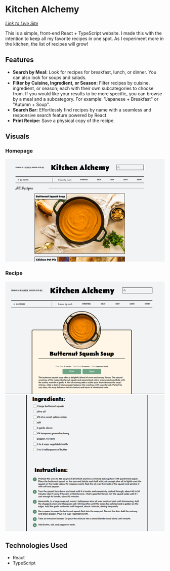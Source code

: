 # Kitchen Alchemy
[*Link to Live Site*](https://kitchenalchemy.netlify.app/)

This is a simple, front-end React + TypeScript website. I made this with the intention to keep all my favorite recipes in one spot. As I experiment more in the kitchen, the list of recipes will grow! 

## Features 

- **Search by Meal:** Look for recipes for breakfast, lunch, or dinner. You can also look for soups and salads. 
- **Filter by Cuisine, Ingredient, or Season:** Filter recipes by cuisine, ingredient, or season; each with their own subcategories to choose from. If you would like your results to be more specific, you can browse by a meal and a subcategory. For example: "Japanese + Breakfast" or "Autumn + Soup".
- **Search Bar:** Effortlessly find recipes by name with a seamless and responsive search feature powered by React.
- **Print Recipe:** Save a physical copy of the recipe.

## Visuals

### Homepage
![Home Page](public/images/kitchen-alchemy-homepage.png)
### Recipe
![Top of Recipe Page](public/images/kitchen-alchemy-recipe1.png)
![Bottom of Recipe Page](public/images/kitchen-alchemy-recipe2.png)

## Technologies Used

- React
- TypeScript
